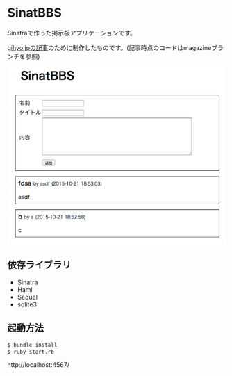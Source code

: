 # SinatBBS

Sinatraで作った掲示板アプリケーションです。

[gihyo.jpの記事](http://gihyo.jp/dev/serial/01/ruby/0009)のために制作したものです。(記事時点のコードはmagazineブランチを参照)

![](screenshot.png)

## 依存ライブラリ

* Sinatra
* Haml
* Sequel
* sqlite3

## 起動方法

    $ bundle install
    $ ruby start.rb

http://localhost:4567/
